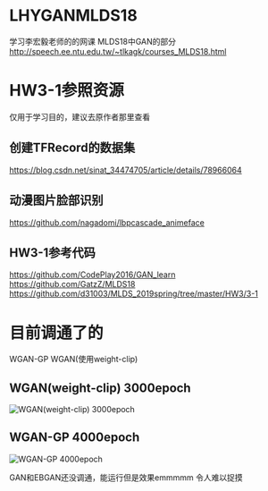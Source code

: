 # LHYGANMLDS18
学习李宏毅老师的的网课 MLDS18中GAN的部分
http://speech.ee.ntu.edu.tw/~tlkagk/courses_MLDS18.html
# HW3-1参照资源
仅用于学习目的，建议去原作者那里查看
## 创建TFRecord的数据集
https://blog.csdn.net/sinat_34474705/article/details/78966064
## 动漫图片脸部识别
https://github.com/nagadomi/lbpcascade_animeface
## HW3-1参考代码
https://github.com/CodePlay2016/GAN_learn
https://github.com/GatzZ/MLDS18
https://github.com/d31003/MLDS_2019spring/tree/master/HW3/3-1
# 目前调通了的
WGAN-GP WGAN(使用weight-clip)
## WGAN(weight-clip) 3000epoch
![WGAN(weight-clip) 3000epoch](https://www.picgd.com/images/2019/07/26/319aeb5bedf36277179e3aeec31f13d7.png)
## WGAN-GP 4000epoch
![WGAN-GP 4000epoch](https://www.picgd.com/images/2019/07/26/244158b8bb499ff1680afc86b1633db7.png)

GAN和EBGAN还没调通，能运行但是效果emmmmm 令人难以捉摸
